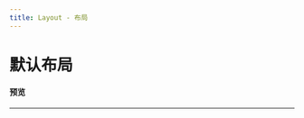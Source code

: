 ```yaml
---
title: Layout - 布局
---
```


# 默认布局

#### 预览

<hr><br>
<ClientOnly>
  <layout-demo></layout-demo>
</ClientOnly>
